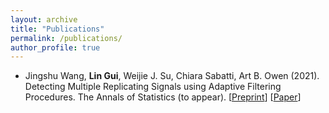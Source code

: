 ```yaml
---
layout: archive
title: "Publications"
permalink: /publications/
author_profile: true
---
```


<!-- ### Publications -->

- Jingshu Wang, **Lin Gui**, Weijie J. Su, Chiara Sabatti, Art B. Owen (2021). Detecting Multiple Replicating Signals using Adaptive Filtering Procedures. The Annals of Statistics (to appear). [[Preprint](https://arxiv.org/abs/1610.03330)] [[Paper](https://github.com/gl-ybnbxb/gl-ybnbxb.github.io/raw/master/papers/AOS2006-021R2A0.pdf)]
